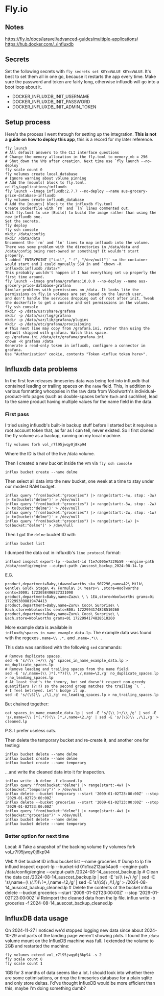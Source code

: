 # Fly.io

## Notes

https://fly.io/docs/laravel/advanced-guides/multiple-applications/
https://hub.docker.com/_/influxdb

## Secrets

Set the following secrets with `fly secrets set KEY=VALUE KEY=VALUE`. It's best to set them all in one go, because it restarts the app every time. Make sure the password and token are fairly long, otherwise influxdb will go into a boot loop about it.

* DOCKER_INFLUXDB_INIT_USERNAME
* DOCKER_INFLUXDB_INIT_PASSWORD
* DOCKER_INFLUXDB_INIT_ADMIN_TOKEN

## Setup process

Here's the process I went through for setting up the integration. **This is not a guide on how to deploy this app**, this is a record for my later reference.

    fly launch
    # All default answers to the CLI interface questions
    # Change the memory allocation in the fly.toml to memory_mb = 256
    # Shut down the VMs after creation. Next time use `fly launch --no-deploy`
    fly scale count 0
    fly volumes create local_database
    # Ignore warning about volume pinning
    # Add the [mounts] block to fly.toml.
    cd fly/applications/influxdb
    fly launch --image influxdb:2.7.7 --no-deploy --name aus-grocery-price-database-influxdb
    fly volumes create influxdb_database
    # Add the [mounts] block to the influxdb fly.toml
    Create Dockerfile with `rm` and `ln` lines commented out.
    Edit fly.toml to use [Build] to build the image rather than using the raw influxdb one.
    Set the secrets.
    fly deploy
    fly ssh console
    mkdir /data/config
    mkdir /data/data
    Uncomment the `rm` and `ln` lines to map influxdb into the volume.
    There was some problem with the directories in /data/data and /data/config being root-owned or something? It wouldn't start properly.
    I added `ENTRYPOINT ["tail", "-f", "/dev/null"]` so the container would start and I could manually SSH in and `chown -R influxdb:influxdb /data/*`
    This probably wouldn't happen if I had everything set up properly the first time around.
    fly launch --image grafana/grafana:10.0.0 --no-deploy --name aus-grocery-price-database-grafana
    Similar problems with permissions on /data. It looks like the permissions on fly.io volumes are set based on the launch user,
    and don't handle the services dropping out of root after init. Tweak the dockerfile to get a console and set permissions in the volume.
    fly ssh console
    mkdir -p /data/usr/share/grafana
    mkdir -p /data/var/log/grafana
    mkdir -p /data/var/lib/grafana/plugins
    mkdir -p /data/etc/grafana/provisioning
    # This next line may copy from /grafana.ini, rather than using the default shipped with grafana. Watch this space.
    cp /grafana.ini /data/etc/grafana/grafana.ini
    chown -R grafana /data
    Generate a read-only token in influxdb, configure a connector in grafana.
    Use "Authorization" cookie, contents "Token <influx token here>".


## Influxdb data problems

In the first few releases timeseries data was being fed into influxdb that contained leading or trailing spaces on the `name` field. This, in addition to various formatting whoopsies in the raw data from Woolworth's individual-product-info pages (such as double-spaces before `Each` and suchlike), lead to the same product having multiple values for the name field in the data.

### First pass

I tried using influxdb's built-in backup stuff before I started but it requires a root account token that, as far as I can tell, never existed. So I first cloned the fly volume as a backup, running on my local machine.

    fly volumes fork vol_r7l95jwqy0j8kp94

Where the ID is that of the live /data volume.

Then I created a new bucket inside the vm via `fly ssh console`

    influx bucket create --name delme

Then select all data into the new bucket, one week at a time to stay under our modest RAM budget.

    influx query 'from(bucket:"groceries") |> range(start:-4w, stop: -3w) |> to(bucket:"delme")' > /dev/null
    influx query 'from(bucket:"groceries") |> range(start:-3w, stop: -2w) |> to(bucket:"delme")' > /dev/null
    influx query 'from(bucket:"groceries") |> range(start:-2w, stop: -1w) |> to(bucket:"delme")' > /dev/null
    influx query 'from(bucket:"groceries") |> range(start:-1w) |> to(bucket:"delme")' > /dev/null

Then I got the `delme` bucket ID with

    influx bucket list

I dumped the data out in influxdb's `line protocol` format:

    influxd inspect export-lp --bucket-id f1e7c005e7329b59 --engine-path /data/config/engine --output-path /auscost_backup_2024-08-14.lp

E.G.

    product,department=Baby,id=woolworths_sku_907296,name=A2\ Milk\ Gentle\ Gold\ Stage\ 4\ Formula\ 3\ Years+\ ,store=Woolworths cents=3000i 1723058406827331098
    product,department=Baby,name=Zazu\ \ \ 1EA,store=Woolworths grams=0i 1722993898819474413
    product,department=Baby,name=Zuru\ Coco\ Surprise\ \ Each,store=Woolworths cents=800i 1722994174828510260
    product,department=Baby,name=Zuru\ Coco\ Surprise\ \ Each,store=Woolworths grams=0i 1722994174828510260

More example data is available in `influxdb/spaces_in_name_example_data.lp`. The example data was found with the regexes `,name=\\ .*,` and `,name=.*\\ ,`

This data was sanitised with the following `sed` commands:

    # Remove duplicate spaces.
    sed -E 's/(\\ )+/\\ /g' spaces_in_name_example_data.lp > no_duplicate_spaces.lp
    # Remove leading and trailing spaces from the name field.
    sed -E 's/,name=(\\ )*(.*?)(\\ )*,/,name=\2,/g' no_duplicate_spaces.lp > no_leading_spaces.lp
    # At least that's the theory, but sed doesn't respect non-greedy quantifiers (?!?) so the second group matches the trailing `\ `.
    # I feel betrayed. Let's bodge it up.
    sed -E 's/(\S)\\ ,/\1,/g' no_leading_spaces.lp > no_trailing_spaces.lp

But chained together:

    cat spaces_in_name_example_data.lp | sed -E 's/(\\ )+/\\ /g' | sed -E 's/,name=(\\ )*(.*?)(\\ )*,/,name=\2,/g' | sed -E 's/(\S)\\ ,/\1,/g' > cleaned.lp

P.S. I prefer useless cats.

Then delete the temporary bucket and re-create it, and another one for testing:

    influx bucket delete --name delme
    influx bucket create --name delme
    influx bucket create --name temporary

...and write the cleaned data into it for inspection.

    influx write -b delme -f cleaned.lp
    influx query 'from(bucket:"delme") |> range(start:-4w) |> to(bucket:"temporary")' > /dev/null
    influx delete --bucket temporary --start '2009-01-02T23:00:00Z' --stop '2029-01-02T23:00:00Z'
    influx delete --bucket groceries --start '2009-01-02T23:00:00Z' --stop '2029-01-02T23:00:00Z'
    influx query 'from(bucket:"delme") |> range(start:-4w) |> to(bucket:"groceries")' > /dev/null
    influx bucket delete --name delme
    influx bucket delete --name temporary

### Better option for next time

Local:
    # Take a snapshot of the backing volume
    fly volumes fork vol_r7l95jwqy0j8kp94

VM:
    # Get bucket ID
    influx bucket list --name groceries
    # Dump to lp file
    influxd inspect export-lp --bucket-id 01c1ca212aa54ac6 --engine-path /data/config/engine --output-path /2024-08-14_auscost_backup.lp
    # Clean the data
    cat /2024-08-14_auscost_backup.lp | sed -E 's/(\\ )+/\\ /g' | sed -E 's/,name=(\\ )*(.*?)(\\ )*,/,name=\2,/g' | sed -E 's/(\S)\\ ,/\1,/g' > /2024-08-14_auscost_backup_cleaned.lp
    # Delete the contents of the bucket
    influx delete --bucket groceries --start '2009-01-02T23:00:00Z' --stop '2029-01-02T23:00:00Z'
    # Reimport the cleaned data from the lp file.
    influx write -b groceries -f 2024-08-14_auscost_backup_cleaned.lp

## InfluxDB data usage

On 2024-11-27 I noticed we'd stopped logging new data since about 2024-10-29 and parts of the landing page weren't showing plots. I found the `/data` volume mount on the InfluxDB machine was full. I extended the volume to 2GB and restarted the machine:

    fly volumes extend vol_r7l95jwqy0j8kp94 -s 2
    fly scale count 0
    fly scale count 1

1GB for 3 months of data seems like a lot. I should look into whether there are some optimisations, or drop the timeseries database for a plain sqlite and only store deltas. I'd've thought InfluxDB would be more efficient than this, maybe I'm doing something dumb?